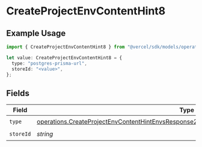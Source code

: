 # CreateProjectEnvContentHint8

## Example Usage

```typescript
import { CreateProjectEnvContentHint8 } from "@vercel/sdk/models/operations/createprojectenv.js";

let value: CreateProjectEnvContentHint8 = {
  type: "postgres-prisma-url",
  storeId: "<value>",
};
```

## Fields

| Field                                                                                                                                                                                                        | Type                                                                                                                                                                                                         | Required                                                                                                                                                                                                     | Description                                                                                                                                                                                                  |
| ------------------------------------------------------------------------------------------------------------------------------------------------------------------------------------------------------------ | ------------------------------------------------------------------------------------------------------------------------------------------------------------------------------------------------------------ | ------------------------------------------------------------------------------------------------------------------------------------------------------------------------------------------------------------ | ------------------------------------------------------------------------------------------------------------------------------------------------------------------------------------------------------------ |
| `type`                                                                                                                                                                                                       | [operations.CreateProjectEnvContentHintEnvsResponse201ApplicationJSONResponseBodyCreated1Type](../../models/operations/createprojectenvcontenthintenvsresponse201applicationjsonresponsebodycreated1type.md) | :heavy_check_mark:                                                                                                                                                                                           | N/A                                                                                                                                                                                                          |
| `storeId`                                                                                                                                                                                                    | *string*                                                                                                                                                                                                     | :heavy_check_mark:                                                                                                                                                                                           | N/A                                                                                                                                                                                                          |